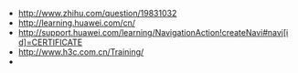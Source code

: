 * http://www.zhihu.com/question/19831032
* http://learning.huawei.com/cn/
* http://support.huawei.com/learning/NavigationAction!createNavi#navi[id]=CERTIFICATE
* http://www.h3c.com.cn/Training/
*
